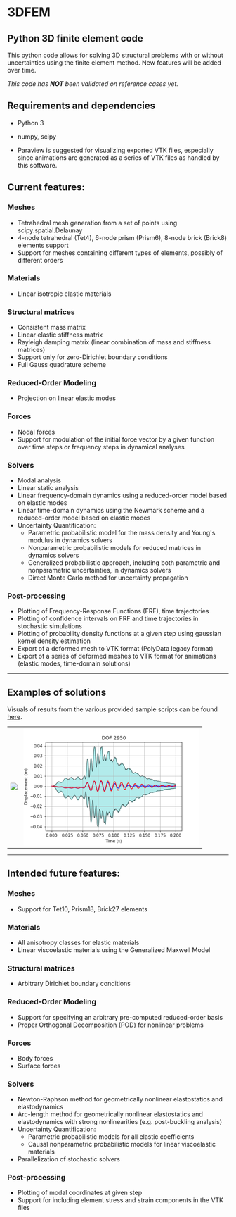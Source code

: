 # 3DFEM
## Python 3D finite element code

This python code allows for solving 3D structural problems with or without uncertainties using the finite element method.
New features will be added over time.

*This code has **NOT** been validated on reference cases yet.*

## Requirements and dependencies
* Python 3
* numpy, scipy

* Paraview is suggested for visualizing exported VTK files, especially since animations are generated as a series of VTK files as handled by this software.

## Current features:

### Meshes
* Tetrahedral mesh generation from a set of points using scipy.spatial.Delaunay
* 4-node tetrahedral (Tet4), 6-node prism (Prism6), 8-node brick (Brick8) elements support
* Support for meshes containing different types of elements, possibly of different orders

### Materials
* Linear isotropic elastic materials

### Structural matrices
* Consistent mass matrix
* Linear elastic stiffness matrix
* Rayleigh damping matrix (linear combination of mass and stiffness matrices)
* Support only for zero-Dirichlet boundary conditions
* Full Gauss quadrature scheme

### Reduced-Order Modeling
* Projection on linear elastic modes

### Forces
* Nodal forces
* Support for modulation of the initial force vector by a given function over time steps or frequency steps in dynamical analyses

### Solvers
* Modal analysis
* Linear static analysis
* Linear frequency-domain dynamics using a reduced-order model based on elastic modes
* Linear time-domain dynamics using the Newmark scheme and a reduced-order model based on elastic modes
* Uncertainty Quantification:
  - Parametric probabilistic model for the mass density and Young's modulus in dynamics solvers
  - Nonparametric probabilistic models for reduced matrices in dynamics solvers
  - Generalized probabilistic approach, including both parametric and nonparametric uncertainties, in dynamics solvers
  - Direct Monte Carlo method for uncertainty propagation

### Post-processing
* Plotting of Frequency-Response Functions (FRF), time trajectories
* Plotting of confidence intervals on FRF and time trajectories in stochastic simulations
* Plotting of probability density functions at a given step using gaussian kernel density estimation
* Export of a deformed mesh to VTK format (PolyData legacy format)
* Export of a series of deformed meshes to VTK format for animations (elastic modes, time-domain solutions)

----

## Examples of solutions

Visuals of results from the various provided sample scripts can be found [here](https://github.com/rcapillon/3DFEM/blob/main/results/README.md).

|||
|:----:|:----:|
| <img src="https://github.com/rcapillon/3DFEM/blob/main/results/time_beam/animation_time_beam.gif" width="400"> | <img src="https://github.com/rcapillon/3DFEM/blob/main/results/UQ_time_beam/U_DOF5_3generalized.png" width="400"> |

----

## Intended future features: 

### Meshes
* Support for Tet10, Prism18, Brick27 elements

### Materials
* All anisotropy classes for elastic materials
* Linear viscoelastic materials using the Generalized Maxwell Model

### Structural matrices
* Arbitrary Dirichlet boundary conditions

### Reduced-Order Modeling
* Support for specifying an arbitrary pre-computed reduced-order basis
* Proper Orthogonal Decomposition (POD) for nonlinear problems

### Forces
* Body forces
* Surface forces

### Solvers
* Newton-Raphson method for geometrically nonlinear elastostatics and elastodynamics
* Arc-length method for geometrically nonlinear elastostatics and elastodynamics with strong nonlinearities (e.g. post-buckling analysis)
* Uncertainty Quantification:
  - Parametric probabilistic models for all elastic coefficients
  - Causal nonparametric probabilistic models for linear viscoelastic materials
* Parallelization of stochastic solvers

### Post-processing
* Plotting of modal coordinates at given step
* Support for including element stress and strain components in the VTK files
